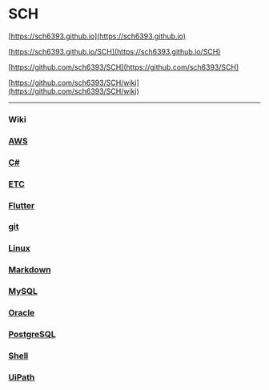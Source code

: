 SCH
===

[https://sch6393.github.io](https://sch6393.github.io)

[https://sch6393.github.io/SCH](https://sch6393.github.io/SCH)

[https://github.com/sch6393/SCH](https://github.com/sch6393/SCH)

[https://github.com/sch6393/SCH/wiki](https://github.com/sch6393/SCH/wiki)

---

### Wiki
### [AWS](./AWS/README.md)
### [C#](./CSharp/README.md)
### [ETC](./ETC/README.md)
### [Flutter](./Flutter/README.md)
### [git](./git/README.md)
### [Linux](./Linux/README.md)
### [Markdown](https://ja.wikipedia.org/wiki/Markdown)
### [MySQL](./MySQL/README.md)
### [Oracle](./Oracle/README.md)
### [PostgreSQL](./PostgreSQL/README.md)
### [Shell](./Shell/README.md)
### [UiPath](./UiPath/README.md)
